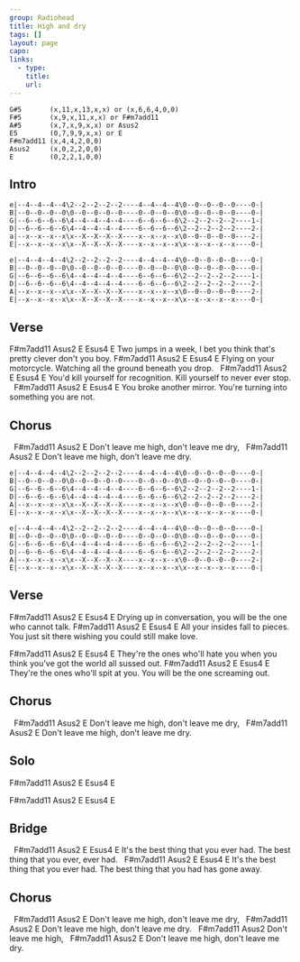 ```yaml
---
group: Radiohead
title: High and dry
tags: []
layout: page
capo: 
links: 
  - type: 
    title: 
    url: 
---
```


```chordpro
G#5       (x,11,x,13,x,x) or (x,6,6,4,0,0)
F#5       (x,9,x,11,x,x) or F#m7add11
A#5       (x,7,x,9,x,x) or Asus2
E5        (0,7,9,9,x,x) or E
F#m7add11 (x,4,4,2,0,0)
Asus2     (x,0,2,2,0,0)
E         (0,2,2,1,0,0)
```

## Intro

```chordpro
e|--4--4--4--4\2--2--2--2--2----4--4--4--4\0--0--0--0--0----0-|
B|--0--0--0--0\0--0--0--0--0----0--0--0--0\0--0--0--0--0----0-|
G|--6--6--6--6\4--4--4--4--4----6--6--6--6\2--2--2--2--2----1-|
D|--6--6--6--6\4--4--4--4--4----6--6--6--6\2--2--2--2--2----2-|
a|--x--x--x--x\x--X--X--X--X----x--x--x--x\0--0--0--0--0----2-|
E|--x--x--x--x\x--X--X--X--X----x--x--x--x\x--x--x--x--x----0-|

e|--4--4--4--4\2--2--2--2--2----4--4--4--4\0--0--0--0--0----0-|
B|--0--0--0--0\0--0--0--0--0----0--0--0--0\0--0--0--0--0----0-|
G|--6--6--6--6\4--4--4--4--4----6--6--6--6\2--2--2--2--2----1-|
D|--6--6--6--6\4--4--4--4--4----6--6--6--6\2--2--2--2--2----2-|
A|--x--x--x--x\x--X--X--X--X----x--x--x--x\0--0--0--0--0----2-|
E|--x--x--x--x\x--X--X--X--X----x--x--x--x\x--x--x--x--x----0-|
```

## Verse

F#m7add11                       Asus2                               E     Esus4   E
Two jumps in a week, I bet you think that's pretty clever don't you boy.
F#m7add11                   Asus2                              E        Esus4   E
Flying on your motorcycle. Watching all the ground beneath you drop.
&nbsp;     F#m7add11                      Asus2                        E     Esus4   E
You'd kill yourself for recognition. Kill yourself to never ever stop.
&nbsp;   F#m7add11                     Asus2                         E      Esus4   E
You broke another mirror. You're turning into something you are not.

## Chorus

&nbsp;             F#m7add11 Asus2                E
Don't leave me high,     don't leave me dry,
&nbsp;             F#m7add11 Asus2                E
Don't leave me high,     don't leave me dry.

```chordpro
e|--4--4--4--4\2--2--2--2--2----4--4--4--4\0--0--0--0--0----0-|
B|--0--0--0--0\0--0--0--0--0----0--0--0--0\0--0--0--0--0----0-|
G|--6--6--6--6\4--4--4--4--4----6--6--6--6\2--2--2--2--2----1-|
D|--6--6--6--6\4--4--4--4--4----6--6--6--6\2--2--2--2--2----2-|
A|--x--x--x--x\x--X--X--X--X----x--x--x--x\0--0--0--0--0----2-|
E|--x--x--x--x\x--X--X--X--X----x--x--x--x\x--x--x--x--x----0-|

e|--4--4--4--4\2--2--2--2--2----4--4--4--4\0--0--0--0--0----0-|
B|--0--0--0--0\0--0--0--0--0----0--0--0--0\0--0--0--0--0----0-|
G|--6--6--6--6\4--4--4--4--4----6--6--6--6\2--2--2--2--2----1-|
D|--6--6--6--6\4--4--4--4--4----6--6--6--6\2--2--2--2--2----2-|
A|--x--x--x--x\x--X--X--X--X----x--x--x--x\0--0--0--0--0----2-|
E|--x--x--x--x\x--X--X--X--X----x--x--x--x\x--x--x--x--x----0-|
```

## Verse

F#m7add11                   Asus2                          E        Esus4   E
Drying up in conversation, you will be the one who cannot talk.
F#m7add11                         Asus2                                       E          Esus4  E
All your insides fall to pieces. You just sit there wishing you could still make love.

F#m7add11                                  Asus2                             E         Esus4   E
They're the ones who'll hate you when you think you've got the world all sussed out.
F#m7add11                             Asus2                        E      Esus4   E
They're the ones who'll spit at you. You will be the one screaming out.

## Chorus

&nbsp;             F#m7add11 Asus2                E
Don't leave me high,     don't leave me dry,
&nbsp;             F#m7add11 Asus2                E
Don't leave me high,     don't leave me dry.

## Solo

F#m7add11  Asus2       E      Esus4   E

F#m7add11  Asus2       E      Esus4   E

## Bridge

&nbsp;        F#m7add11                     Asus2                             E        Esus4   E
It's the best thing that you ever had.  The best thing that you ever, ever had.
&nbsp;        F#m7add11                     Asus2                               E        Esus4   E
It's the best thing that you ever had. The best thing that you had has gone away.

## Chorus

&nbsp;             F#m7add11 Asus2             E
Don't leave me high,     don't leave me dry,
&nbsp;             F#m7add11 Asus2             E
Don't leave me high,     don't leave me dry.
&nbsp;             F#m7add11 Asus2
Don't leave me high,
&nbsp;             F#m7add11 Asus2             E
Don't leave me high,     don't leave me dry.




